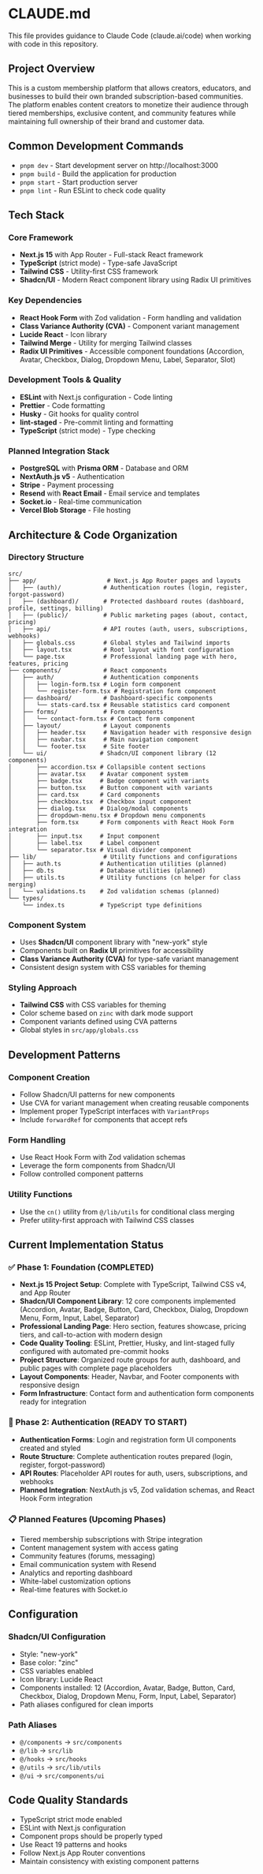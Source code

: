 # CLAUDE.md

This file provides guidance to Claude Code (claude.ai/code) when working with code in this repository.

## Project Overview

This is a custom membership platform that allows creators, educators, and businesses to build their own branded subscription-based communities. The platform enables content creators to monetize their audience through tiered memberships, exclusive content, and community features while maintaining full ownership of their brand and customer data.

## Common Development Commands

- `pnpm dev` - Start development server on http://localhost:3000
- `pnpm build` - Build the application for production
- `pnpm start` - Start production server
- `pnpm lint` - Run ESLint to check code quality

## Tech Stack

### Core Framework

- **Next.js 15** with App Router - Full-stack React framework
- **TypeScript** (strict mode) - Type-safe JavaScript
- **Tailwind CSS** - Utility-first CSS framework
- **Shadcn/UI** - Modern React component library using Radix UI primitives

### Key Dependencies

- **React Hook Form** with Zod validation - Form handling and validation
- **Class Variance Authority (CVA)** - Component variant management
- **Lucide React** - Icon library
- **Tailwind Merge** - Utility for merging Tailwind classes
- **Radix UI Primitives** - Accessible component foundations (Accordion, Avatar, Checkbox, Dialog, Dropdown Menu, Label, Separator, Slot)

### Development Tools & Quality

- **ESLint** with Next.js configuration - Code linting
- **Prettier** - Code formatting
- **Husky** - Git hooks for quality control
- **lint-staged** - Pre-commit linting and formatting
- **TypeScript** (strict mode) - Type checking

### Planned Integration Stack

- **PostgreSQL** with **Prisma ORM** - Database and ORM
- **NextAuth.js v5** - Authentication
- **Stripe** - Payment processing
- **Resend** with **React Email** - Email service and templates
- **Socket.io** - Real-time communication
- **Vercel Blob Storage** - File hosting

## Architecture & Code Organization

### Directory Structure

```
src/
├── app/                    # Next.js App Router pages and layouts
│   ├── (auth)/            # Authentication routes (login, register, forgot-password)
│   ├── (dashboard)/       # Protected dashboard routes (dashboard, profile, settings, billing)
│   ├── (public)/          # Public marketing pages (about, contact, pricing)
│   ├── api/               # API routes (auth, users, subscriptions, webhooks)
│   ├── globals.css        # Global styles and Tailwind imports
│   ├── layout.tsx         # Root layout with font configuration
│   └── page.tsx           # Professional landing page with hero, features, pricing
├── components/            # React components
│   ├── auth/              # Authentication components
│   │   ├── login-form.tsx # Login form component
│   │   └── register-form.tsx # Registration form component
│   ├── dashboard/         # Dashboard-specific components
│   │   └── stats-card.tsx # Reusable statistics card component
│   ├── forms/             # Form components
│   │   └── contact-form.tsx # Contact form component
│   ├── layout/            # Layout components
│   │   ├── header.tsx     # Navigation header with responsive design
│   │   ├── navbar.tsx     # Main navigation component
│   │   └── footer.tsx     # Site footer
│   └── ui/               # Shadcn/UI component library (12 components)
│       ├── accordion.tsx # Collapsible content sections
│       ├── avatar.tsx    # Avatar component system
│       ├── badge.tsx     # Badge component with variants
│       ├── button.tsx    # Button component with variants
│       ├── card.tsx      # Card components
│       ├── checkbox.tsx  # Checkbox input component
│       ├── dialog.tsx    # Dialog/modal components
│       ├── dropdown-menu.tsx # Dropdown menu components
│       ├── form.tsx      # Form components with React Hook Form integration
│       ├── input.tsx     # Input component
│       ├── label.tsx     # Label component
│       └── separator.tsx # Visual divider component
├── lib/                   # Utility functions and configurations
│   ├── auth.ts           # Authentication utilities (planned)
│   ├── db.ts             # Database utilities (planned)
│   ├── utils.ts          # Utility functions (cn helper for class merging)
│   └── validations.ts    # Zod validation schemas (planned)
└── types/
    └── index.ts          # TypeScript type definitions
```

### Component System

- Uses **Shadcn/UI** component library with "new-york" style
- Components built on **Radix UI** primitives for accessibility
- **Class Variance Authority (CVA)** for type-safe variant management
- Consistent design system with CSS variables for theming

### Styling Approach

- **Tailwind CSS** with CSS variables for theming
- Color scheme based on `zinc` with dark mode support
- Component variants defined using CVA patterns
- Global styles in `src/app/globals.css`

## Development Patterns

### Component Creation

- Follow Shadcn/UI patterns for new components
- Use CVA for variant management when creating reusable components
- Implement proper TypeScript interfaces with `VariantProps`
- Include `forwardRef` for components that accept refs

### Form Handling

- Use React Hook Form with Zod validation schemas
- Leverage the form components from Shadcn/UI
- Follow controlled component patterns

### Utility Functions

- Use the `cn()` utility from `@/lib/utils` for conditional class merging
- Prefer utility-first approach with Tailwind CSS classes

## Current Implementation Status

### ✅ Phase 1: Foundation (COMPLETED)

- **Next.js 15 Project Setup**: Complete with TypeScript, Tailwind CSS v4, and App Router
- **Shadcn/UI Component Library**: 12 core components implemented (Accordion, Avatar, Badge, Button, Card, Checkbox, Dialog, Dropdown Menu, Form, Input, Label, Separator)
- **Professional Landing Page**: Hero section, features showcase, pricing tiers, and call-to-action with modern design
- **Code Quality Tooling**: ESLint, Prettier, Husky, and lint-staged fully configured with automated pre-commit hooks
- **Project Structure**: Organized route groups for auth, dashboard, and public pages with complete page placeholders
- **Layout Components**: Header, Navbar, and Footer components with responsive design
- **Form Infrastructure**: Contact form and authentication form components ready for integration

### 🔄 Phase 2: Authentication (READY TO START)

- **Authentication Forms**: Login and registration form UI components created and styled
- **Route Structure**: Complete authentication routes prepared (login, register, forgot-password)
- **API Routes**: Placeholder API routes for auth, users, subscriptions, and webhooks
- **Planned Integration**: NextAuth.js v5, Zod validation schemas, and React Hook Form integration

### 📋 Planned Features (Upcoming Phases)

- Tiered membership subscriptions with Stripe integration
- Content management system with access gating
- Community features (forums, messaging)
- Email communication system with Resend
- Analytics and reporting dashboard
- White-label customization options
- Real-time features with Socket.io

## Configuration

### Shadcn/UI Configuration

- Style: "new-york"
- Base color: "zinc"
- CSS variables enabled
- Icon library: Lucide React
- Components installed: 12 (Accordion, Avatar, Badge, Button, Card, Checkbox, Dialog, Dropdown Menu, Form, Input, Label, Separator)
- Path aliases configured for clean imports

### Path Aliases

- `@/components` → `src/components`
- `@/lib` → `src/lib`
- `@/hooks` → `src/hooks`
- `@/utils` → `src/lib/utils`
- `@/ui` → `src/components/ui`

## Code Quality Standards

- TypeScript strict mode enabled
- ESLint with Next.js configuration
- Component props should be properly typed
- Use React 19 patterns and hooks
- Follow Next.js App Router conventions
- Maintain consistency with existing component patterns
